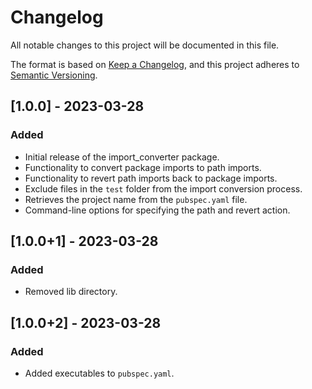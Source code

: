 # Changelog

All notable changes to this project will be documented in this file.

The format is based on [Keep a Changelog](https://keepachangelog.com/en/1.0.0/),
and this project adheres to [Semantic Versioning](https://semver.org/spec/v2.0.0.html).

## [1.0.0] - 2023-03-28

### Added

- Initial release of the import_converter package.
- Functionality to convert package imports to path imports.
- Functionality to revert path imports back to package imports.
- Exclude files in the `test` folder from the import conversion process.
- Retrieves the project name from the `pubspec.yaml` file.
- Command-line options for specifying the path and revert action.

## [1.0.0+1] - 2023-03-28

### Added

- Removed lib directory.

## [1.0.0+2] - 2023-03-28

### Added

- Added executables to `pubspec.yaml`.